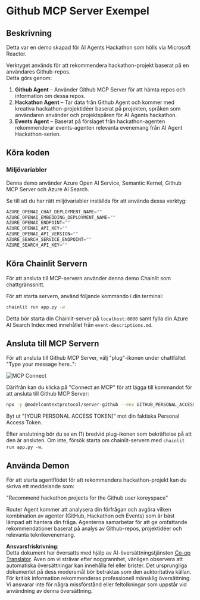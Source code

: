 <!--
CO_OP_TRANSLATOR_METADATA:
{
  "original_hash": "9bf0395cbc541ce8db2a9699c8678dfc",
  "translation_date": "2025-07-12T14:22:50+00:00",
  "source_file": "11-mcp/code_samples/github-mcp/README.md",
  "language_code": "sv"
}
-->
# Github MCP Server Exempel

## Beskrivning

Detta var en demo skapad för AI Agents Hackathon som hölls via Microsoft Reactor.

Verktyget används för att rekommendera hackathon-projekt baserat på en användares Github-repos.  
Detta görs genom:

1. **Github Agent** – Använder Github MCP Server för att hämta repos och information om dessa repos.  
2. **Hackathon Agent** – Tar data från Github Agent och kommer med kreativa hackathon-projektidéer baserat på projekten, språken som användaren använder och projektspåren för AI Agents hackathon.  
3. **Events Agent** – Baserat på förslaget från hackathon-agenten rekommenderar events-agenten relevanta evenemang från AI Agent Hackathon-serien.  

## Köra koden

### Miljövariabler

Denna demo använder Azure Open AI Service, Semantic Kernel, Github MCP Server och Azure AI Search.

Se till att du har rätt miljövariabler inställda för att använda dessa verktyg:

```python
AZURE_OPENAI_CHAT_DEPLOYMENT_NAME=""
AZURE_OPENAI_EMBEDDING_DEPLOYMENT_NAME=""
AZURE_OPENAI_ENDPOINT=""
AZURE_OPENAI_API_KEY=""
AZURE_OPENAI_API_VERSION=""
AZURE_SEARCH_SERVICE_ENDPOINT=""
AZURE_SEARCH_API_KEY=""
```

## Köra Chainlit Servern

För att ansluta till MCP-servern använder denna demo Chainlit som chattgränssnitt.

För att starta servern, använd följande kommando i din terminal:

```bash
chainlit run app.py -w
```

Detta bör starta din Chainlit-server på `localhost:8000` samt fylla din Azure AI Search Index med innehållet från `event-descriptions.md`.

## Ansluta till MCP Servern

För att ansluta till Github MCP Server, välj "plug"-ikonen under chattfältet "Type your message here..":

![MCP Connect](../../../../../translated_images/mcp-chainlit-1.9154745f51c1f0437829df7624bff2f6268272f964f260fae8c7134d54e00f50.sv.png)

Därifrån kan du klicka på "Connect an MCP" för att lägga till kommandot för att ansluta till Github MCP Server:

```bash
npx -y @modelcontextprotocol/server-github --env GITHUB_PERSONAL_ACCESS_TOKEN=[YOUR PERSONAL ACCESS TOKEN]
```

Byt ut "[YOUR PERSONAL ACCESS TOKEN]" mot din faktiska Personal Access Token.

Efter anslutning bör du se en (1) bredvid plug-ikonen som bekräftelse på att den är ansluten. Om inte, försök starta om chainlit-servern med `chainlit run app.py -w`.

## Använda Demon

För att starta agentflödet för att rekommendera hackathon-projekt kan du skriva ett meddelande som:

"Recommend hackathon projects for the Github user koreyspace"

Router Agent kommer att analysera din förfrågan och avgöra vilken kombination av agenter (GitHub, Hackathon och Events) som är bäst lämpad att hantera din fråga. Agenterna samarbetar för att ge omfattande rekommendationer baserat på analys av Github-repos, projektidéer och relevanta teknikevenemang.

**Ansvarsfriskrivning**:  
Detta dokument har översatts med hjälp av AI-översättningstjänsten [Co-op Translator](https://github.com/Azure/co-op-translator). Även om vi strävar efter noggrannhet, vänligen observera att automatiska översättningar kan innehålla fel eller brister. Det ursprungliga dokumentet på dess modersmål bör betraktas som den auktoritativa källan. För kritisk information rekommenderas professionell mänsklig översättning. Vi ansvarar inte för några missförstånd eller feltolkningar som uppstår vid användning av denna översättning.